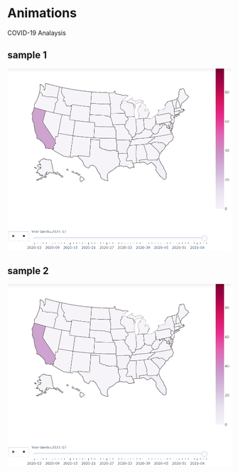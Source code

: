 # Animations
COVID-19 Analaysis

## sample 1
[<img src="https://github.com/Kishore1818/Animations/blob/749bcf3c1a7eec37e8ca0a5369bafebb72e21e4d/pictures/sample.PNG">](https://kishore1818.github.io/Animations/index.html)

## sample 2
[<img src="https://github.com/Kishore1818/Animations/blob/749bcf3c1a7eec37e8ca0a5369bafebb72e21e4d/pictures/sample.PNG">](https://kishore1818.github.io/Animations/covid_global_weekly_deaths_animation.html)


